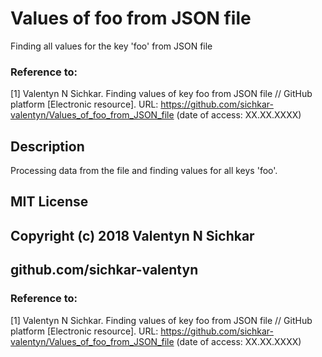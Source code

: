 # Values of foo from JSON file
Finding all values for the key 'foo' from JSON file

### Reference to:
[1] Valentyn N Sichkar. Finding values of key foo from JSON file // GitHub platform [Electronic resource]. URL: https://github.com/sichkar-valentyn/Values_of_foo_from_JSON_file (date of access: XX.XX.XXXX)

## Description
Processing data from the file and finding values for all keys 'foo'.

## MIT License
## Copyright (c) 2018 Valentyn N Sichkar
## github.com/sichkar-valentyn
### Reference to:
[1] Valentyn N Sichkar. Finding values of key foo from JSON file // GitHub platform [Electronic resource]. URL: https://github.com/sichkar-valentyn/Values_of_foo_from_JSON_file (date of access: XX.XX.XXXX)
